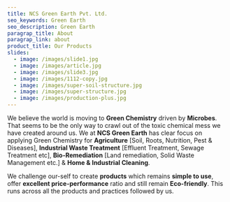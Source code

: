 ```yaml
---
title: NCS Green Earth Pvt. Ltd.
seo_keywords: Green Earth
seo_description: Green Earth
paragrap_title: About
paragrap_link: about
product_title: Our Products
slides:
  - image: /images/slide1.jpg
  - image: /images/article.jpg
  - image: /images/slide3.jpg
  - image: /images/1112-copy.jpg
  - image: /images/super-soil-structure.jpg
  - image: /images/super-structure.jpg
  - image: /images/production-plus.jpg
---
```

We believe the world is moving to **Green Chemistry** driven by **Microbes**. That seems to be the only way to crawl out of the toxic chemical mess we have created around us. We at **NCS Green Earth** has clear focus on applying Green Chemistry for **Agriculture** \[Soil, Roots, Nutrition, Pest & Diseases], **Industrial Waste Treatment** \[Effluent Treatment, Sewage Treatment etc], **Bio-Remediation** \[Land remediation, Solid Waste Management etc.] & **Home & Industrial Cleaning**. 

We challenge our-self to create **products** which remains **simple to use**, offer **excellent price-performance** ratio and still remain **Eco-friendly**. This runs across all the products and practices followed by us.
